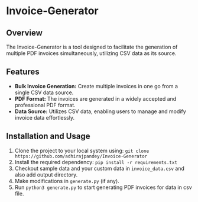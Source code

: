 # Invoice-Generator

## Overview

The Invoice-Generator is a tool designed to facilitate the generation of multiple PDF invoices simultaneously, utilizing CSV data as its source. 

## Features

- **Bulk Invoice Generation:** Create multiple invoices in one go from a single CSV data source.
- **PDF Format:** The invoices are generated in a widely accepted and professional PDF format.
- **Data Source:** Utilizes CSV data, enabling users to manage and modify invoice data effortlessly.

## Installation and Usage

1. Clone the project to your local system using: `git clone https://github.com/adhirajpandey/Invoice-Generator`
2. Install the required dependency: `pip install -r requirements.txt`
3. Checkout sample data and your custom data in `invoice_data.csv` and also add output directory.
4. Make modifications in `generate.py` (if any).
5. Run `python3 generate.py` to start generating PDF invoices for data in csv file.